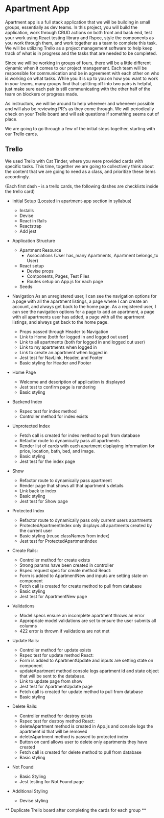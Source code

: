 # Apartment App
Apartment app is a full stack application that we will be building in small groups, essentially as dev teams.  In this project, you will build the application, work through CRUD actions on both front and back end, test your work using React testing library and Rspec, style the components as you work through them, and work together as a team to complete this task.  We will be utilizing Trello as a project management software to help keep track of what is in progress and the tasks that are needed to be completed.  

Since we will be working in groups of fours, there will be a little different dynamic when it comes to our project management.  Each team will be responsible for communication and be in agreement with each other on who is working on what tasks.  While you it is up to you on how you want to work in your teams, many groups find that splitting off into two pairs is helpful, just make sure each pair is still communicating with the other half of the team on blockers or progress made.  

As instructors, we will be around to help wherever and whenever possible and will also be reviewing PR's as they come through.  We will periodically check on your Trello board and will ask questions if something seems out of place.

We are going to go through a few of the initial steps together, starting with our Trello cards.

## Trello
We used Trello with Cat Tinder, where you were provided cards with specific tasks.  This time, together we are going to collectively think about the content that we are going to need as a class, and prioritize these items accordingly.

(Each first dash - is a trello cards, the following dashes are checklists inside the trello card)  

- Initial Setup (Located in apartment-app section in syllabus)
    - Installs
    - Devise
    - React in Rails
    - Reactstrap
    - Add jest

- Application Structure    
    - Apartment Resource
        - Associations (User has_many Apartments, Apartment belongs_to User)
    - React setup
        - Devise props
        - Components, Pages, Test Files
        - Routes setup on App.js for each page
    - Seeds

- Navigation 
    As an unregistered user, I can see the navigation options for a page with all the apartment listings, a page where I can create an account, and always get back to the home page. 
    As a registered user, I can see the navigation options for a page to add an apartment, a page with all apartments user has added, a page with all the apartment listings, and always get back to the home page.

    - Props passed through Header to Navigation
    - Link to Home (both for logged in and logged out user)
    - Link to all apartments (both for logged in and logged out user)
    - Link to my apartments when logged in
    - Link to create an apartment when logged in
    - Jest test for NavLink, Header, and Footer
    - Basic styling for Header and Footer
    
- Home Page
    - Welcome and description of application is displayed
    - Jest test to confirm page is rendering
    - Basic styling

- Backend Index
    - Rspec test for index method
    - Controller method for index exists

- Unprotected Index
    - Fetch call is created for index method to pull from database
    - Refactor route to dynamically pass all apartments
    - Render list of cards with each apartment displaying information for price, location, bath, bed, and image.
    - Basic styling
    - Jest test for the index page

- Show
    - Refactor route to dynamically pass apartment
    - Render page that shows all that apartment's details
    - Link back to index
    - Basic styling
    - Jest test for Show page

- Protected Index
    - Refactor route to dynamically pass only current users apartments
    - ProtectedApartmentIndex only displays all apartments created by the current user
    - Basic styling (reuse classNames from index)
    - Jest test for ProtectedApartmentIndex

- Create
    Rails:
    - Controller method for create exists
    - Strong params have been created in controller
    - Rspec request spec for create method
    React:
    - Form is added to ApartmentNew and inputs are setting state on component
    - Fetch call is created for create method to pull from database
    - Basic styling
    - Jest test for ApartmentNew page

- Validations
    - Model specs ensure an incomplete apartment throws an error
    - Appropriate model validations are set to ensure the user submits all columns
    - 422 error is thrown if validations are not met
    
- Update
    Rails:
    - Controller method for update exists
    - Rspec test for update method
    React:
    - Form is added to ApartmentUpdate and inputs are setting state on component
    - updateApartment method console logs apartment id and state object that will be sent to the database.
    - Link to update page from show
    - Jest test for ApartmentUpdate page
    - Fetch call is created for update method to pull from database
    - Basic styling

- Delete
    Rails:
    - Controller method for destroy exists
    - Rspec test for destroy method
    React:
    - deleteApartment method is created in App.js and console logs the apartment id that will be removed
    - deleteApartment method is passed to protected index
    - Button on card allows user to delete only apartments they have created
    - Fetch call is created for delete method to pull from database
    - Basic styling

- Not Found
    - Basic Styling
    - Jest testing for Not Found page

- Additional Styling
    - Devise styling


** Duplicate Trello board after completing the cards for each group **




